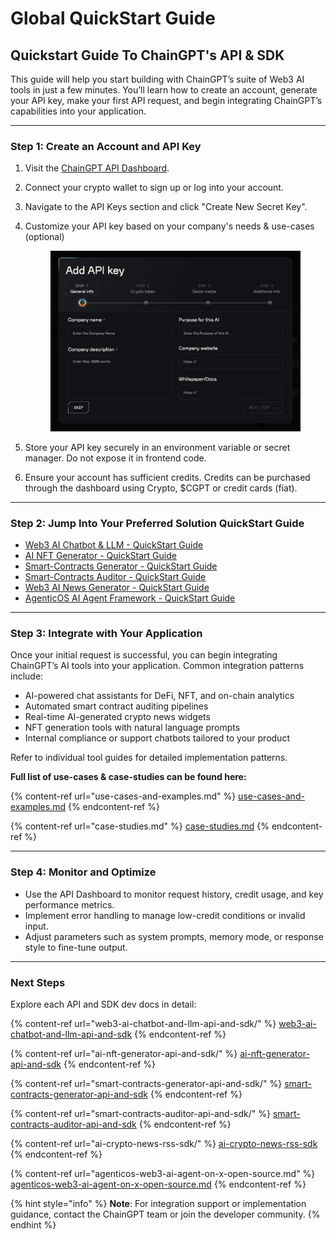 # Global QuickStart Guide

## Quickstart Guide To ChainGPT's API & SDK

This guide will help you start building with ChainGPT’s suite of Web3 AI tools in just a few minutes. You’ll learn how to create an account, generate your API key, make your first API request, and begin integrating ChainGPT’s capabilities into your application.

***

### Step 1: Create an Account and API Key

1. Visit the [ChainGPT API Dashboard](https://app.chaingpt.org).
2. Connect your crypto wallet to sign up or log into your account.
3. Navigate to the API Keys section and click "Create New Secret Key".
4.  Customize your API key based on your company's needs & use-cases (optional)

    <figure><img src="../.gitbook/assets/image (1) (1).png" alt=""><figcaption></figcaption></figure>
5. Store your API key securely in an environment variable or secret manager. Do not expose it in frontend code.
6. Ensure your account has sufficient credits. Credits can be purchased through the dashboard using Crypto, $CGPT or credit cards (fiat).

***

### Step 2: Jump Into Your Preferred Solution QuickStart Guide

* [Web3 AI Chatbot & LLM - QuickStart Guide](web3-ai-chatbot-and-llm-api-and-sdk/quickstart-guide.md)
* [AI NFT Generator - QuickStart Guide](ai-nft-generator-api-and-sdk/quickstart-guide.md)
* [Smart-Contracts Generator - QuickStart Guide](smart-contracts-generator-api-and-sdk/quickstart-guide.md)
* [Smart-Contracts Auditor - QuickStart Guide](smart-contracts-auditor-api-and-sdk/quickstart-guide.md)
* [Web3 AI News Generator - QuickStart Guide](ai-crypto-news-rss-sdk/quickstart-guide.md)
* [AgenticOS AI Agent Framework - QuickStart Guide](agenticos-web3-ai-agent-on-x-open-source.md#quick-start-guide)

***

### Step 3: Integrate with Your Application

Once your initial request is successful, you can begin integrating ChainGPT’s AI tools into your application. Common integration patterns include:

* AI-powered chat assistants for DeFi, NFT, and on-chain analytics
* Automated smart contract auditing pipelines
* Real-time AI-generated crypto news widgets
* NFT generation tools with natural language prompts
* Internal compliance or support chatbots tailored to your product

Refer to individual tool guides for detailed implementation patterns.

**Full list of use-cases & case-studies can be found here:**

{% content-ref url="use-cases-and-examples.md" %}
[use-cases-and-examples.md](use-cases-and-examples.md)
{% endcontent-ref %}

{% content-ref url="case-studies.md" %}
[case-studies.md](case-studies.md)
{% endcontent-ref %}

***

### Step 4: Monitor and Optimize

* Use the API Dashboard to monitor request history, credit usage, and key performance metrics.
* Implement error handling to manage low-credit conditions or invalid input.
* Adjust parameters such as system prompts, memory mode, or response style to fine-tune output.

***

### Next Steps

Explore each API and SDK dev docs in detail:

{% content-ref url="web3-ai-chatbot-and-llm-api-and-sdk/" %}
[web3-ai-chatbot-and-llm-api-and-sdk](web3-ai-chatbot-and-llm-api-and-sdk/)
{% endcontent-ref %}

{% content-ref url="ai-nft-generator-api-and-sdk/" %}
[ai-nft-generator-api-and-sdk](ai-nft-generator-api-and-sdk/)
{% endcontent-ref %}

{% content-ref url="smart-contracts-generator-api-and-sdk/" %}
[smart-contracts-generator-api-and-sdk](smart-contracts-generator-api-and-sdk/)
{% endcontent-ref %}

{% content-ref url="smart-contracts-auditor-api-and-sdk/" %}
[smart-contracts-auditor-api-and-sdk](smart-contracts-auditor-api-and-sdk/)
{% endcontent-ref %}

{% content-ref url="ai-crypto-news-rss-sdk/" %}
[ai-crypto-news-rss-sdk](ai-crypto-news-rss-sdk/)
{% endcontent-ref %}

{% content-ref url="agenticos-web3-ai-agent-on-x-open-source.md" %}
[agenticos-web3-ai-agent-on-x-open-source.md](agenticos-web3-ai-agent-on-x-open-source.md)
{% endcontent-ref %}

{% hint style="info" %}
**Note**: For integration support or implementation guidance, contact the ChainGPT team or join the developer community.
{% endhint %}
